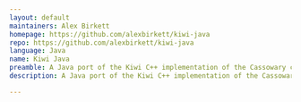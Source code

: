 ```yaml
---
layout: default
maintainers: Alex Birkett
homepage: https://github.com/alexbirkett/kiwi-java
repo: https://github.com/alexbirkett/kiwi-java
language: Java
name: Kiwi Java
preamble: A Java port of the Kiwi C++ implementation of the Cassowary constraint solving algorithm
description: A Java port of the Kiwi C++ implementation of the Cassowary constraint solving algorithm. The project objective is to create a faster Java implementation of the Cassowary constraint solving algorithm.

---
```

